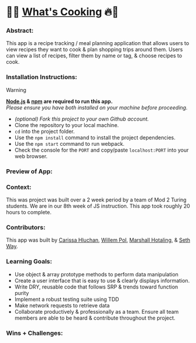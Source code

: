 # 🍳🔥 [What's Cooking](https://carissahluchan.github.io/whats-cookin/) 🔥🍳

### Abstract:
[//]: <> (Briefly describe what you built and its features. What problem is the app solving? How does this application solve that problem?)

This app is a recipe tracking / meal planning application that allows users to view recipes they want to cook & plan shopping trips around them. Users can view a list of recipes, filter them by name or tag, & choose recipes to cook.

### Installation Instructions:

> [!WARNING]
> **[Node.js](https://nodejs.org/en) & [npm](https://www.npmjs.com/) are required to run this app.**<br>
> _Please ensure you have both installed on your machine before proceeding._

- _(optional) Fork this project to your own Github account._
- Clone the repository to your local machine.
- `cd` into the project folder.
- Use the `npm install` command to install the project dependencies.
- Use the `npm start` command to run webpack.
- Check the console for the `PORT` and copy/paste `localhost:PORT` into your web browser.

### Preview of App:
[//]: <> (Provide ONE gif or screenshot of your application - choose the "coolest" piece of functionality to show off.)

### Context:
[//]: <> (Give some context for the project here. How long did you have to work on it? How far into the Turing program are you?)

This was project was built over a 2 week period by a team of Mod 2 Turing students. We are in our 8th week of JS instruction. This app took roughly 20 hours to complete.

### Contributors:
[//]: <> (Who worked on this application? Link to their GitHubs.)

This app was built by [Carissa Hluchan](https://github.com/CarissaHluchan), [Willem Pol](https://github.com/wavpool), [Marshall Hotaling](https://github.com/marshallhotaling), & [Seth Way](https://github.com/seth-way).

### Learning Goals:
[//]: <> (What were the learning goals of this project? What tech did you work with?)

- Use object & array prototype methods to perform data manipulation
- Create a user interface that is easy to use & clearly displays information.
- Write DRY, reusable code that follows SRP & trends toward function purity
- Implement a robust testing suite using TDD
- Make network requests to retrieve data
- Collaborate productively & professionally as a team. Ensure all team members are able to be heard & contribute throughout the project.

### Wins + Challenges:
[//]: <> (What are 2-3 wins you have from this project? What were some challenges you faced - and how did you get over them?)
